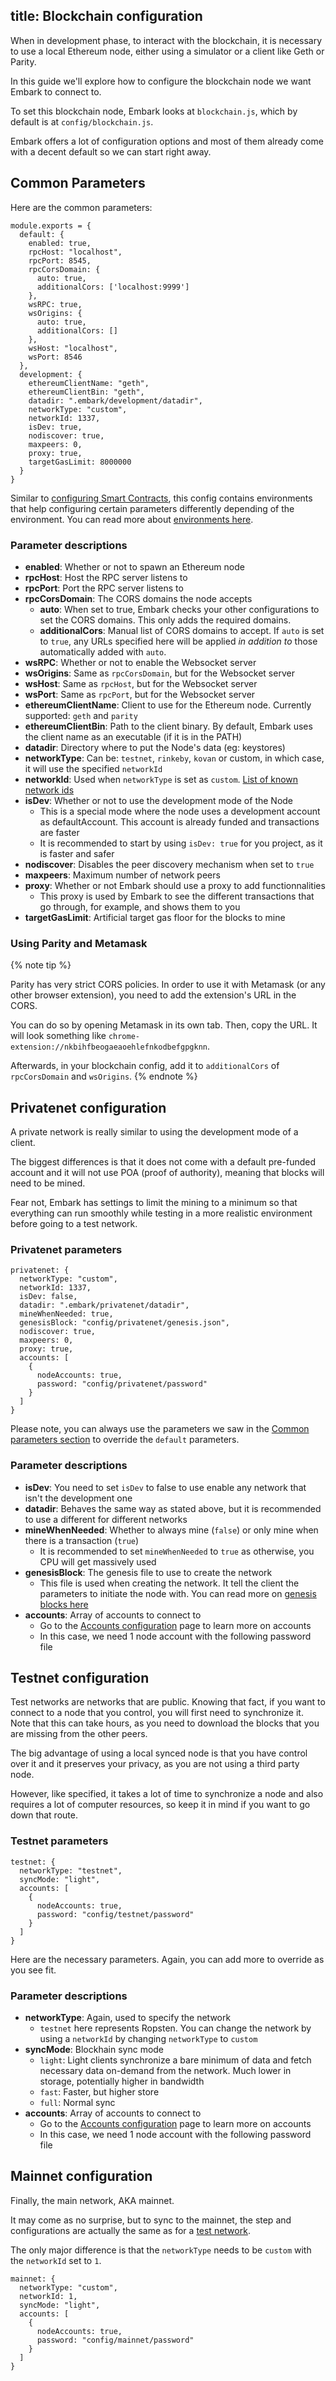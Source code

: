 title: Blockchain configuration
---

When in development phase, to interact with the blockchain, it is necessary to use a local Ethereum node, either using a simulator or a client like Geth or Parity.

In this guide we'll explore how to configure the blockchain node we want Embark to connect to.

To set this blockchain node, Embark looks at `blockchain.js`, which by default is at `config/blockchain.js`.

Embark offers a lot of configuration options and most of them already come with a decent default so we can start right away.

## Common Parameters

Here are the common parameters:

<pre><code class="javascript">module.exports = {
  default: {
    enabled: true,
    rpcHost: "localhost",
    rpcPort: 8545,
    rpcCorsDomain: {
      auto: true,
      additionalCors: ['localhost:9999']
    },
    wsRPC: true,
    wsOrigins: {
      auto: true,
      additionalCors: []
    },
    wsHost: "localhost", 
    wsPort: 8546
  },
  development: {
    ethereumClientName: "geth",
    ethereumClientBin: "geth",
    datadir: ".embark/development/datadir",
    networkType: "custom",
    networkId: 1337,
    isDev: true,
    nodiscover: true,
    maxpeers: 0,
    proxy: true,
    targetGasLimit: 8000000
  }
}
</code></pre>

Similar to [configuring Smart Contracts](/docs/contracts_configuration.html), this config contains environments that help configuring certain parameters differently depending of the environment. You can read more about [environments here](https://embark.status.im/docs/environments.html).

### Parameter descriptions

- **enabled**: Whether or not to spawn an Ethereum node
- **rpcHost**: Host the RPC server listens to
- **rpcPort**: Port the RPC server listens to
- **rpcCorsDomain**: The CORS domains the node accepts
  - **auto**: When set to true, Embark checks your other configurations to set the CORS domains. This only adds the required domains.
  - **additionalCors**: Manual list of CORS domains to accept. If `auto` is set to `true`, any URLs specified here will be applied *in addition to* those automatically added with `auto`.
- **wsRPC**: Whether or not to enable the Websocket server
- **wsOrigins**: Same as `rpcCorsDomain`, but for the Websocket server
- **wsHost**: Same as `rpcHost`, but for the Websocket server
- **wsPort**: Same as `rpcPort`, but for the Websocket server
- **ethereumClientName**: Client to use for the Ethereum node. Currently supported: `geth` and `parity`
- **ethereumClientBin**: Path to the client binary. By default, Embark uses the client name as an executable (if it is in the PATH)
- **datadir**: Directory where to put the Node's data (eg: keystores)
- **networkType**: Can be: `testnet`, `rinkeby`, `kovan` or custom, in which case, it will use the specified `networkId`
- **networkId**: Used when `networkType` is set as `custom`. [List of known network ids](https://github.com/ethereumbook/ethereumbook/blob/3e8cf74eb935d4be495f4306b73de027af95fd97/contrib/devp2p-protocol.asciidoc#known-current-network-ids)
- **isDev**: Whether or not to use the development mode of the Node
  - This is a special mode where the node uses a development account as defaultAccount. This account is already funded and transactions are faster
  - It is recommended to start by using `isDev: true` for you project, as it is faster and safer
- **nodiscover**: Disables the peer discovery mechanism when set to `true`
- **maxpeers**:  Maximum number of network peers
- **proxy**: Whether or not Embark should use a proxy to add functionnalities
  - This proxy is used by Embark to see the different transactions that go through, for example, and shows them to you
- **targetGasLimit**: Artificial target gas floor for the blocks to mine


### Using Parity and Metamask
{% note tip %}

Parity has very strict CORS policies.
In order to use it with Metamask (or any other browser extension), you need to add the extension's URL in the CORS.

You can do so by opening Metamask in its own tab. Then, copy the URL.
It will look something like `chrome-extension://nkbihfbeogaeaoehlefnkodbefgpgknn`.

Afterwards, in your blockchain config, add it to `additionalCors` of `rpcCorsDomain` and `wsOrigins`.
{% endnote %}

## Privatenet configuration

A private network is really similar to using the development mode of a client.

The biggest differences is that it does not come with a default pre-funded account and it will not use POA (proof of authority), meaning that blocks will need to be mined.

Fear not, Embark has settings to limit the mining to a minimum so that everything can run smoothly while testing in a more realistic environment before going to a test network.

### Privatenet parameters

<pre><code class="javascript">privatenet: {
  networkType: "custom",
  networkId: 1337,
  isDev: false,
  datadir: ".embark/privatenet/datadir",
  mineWhenNeeded: true, 
  genesisBlock: "config/privatenet/genesis.json",
  nodiscover: true,
  maxpeers: 0,
  proxy: true,
  accounts: [
    {
      nodeAccounts: true,
      password: "config/privatenet/password"
    }
  ]
}
</code></pre>

Please note, you can always use the parameters we saw in the [Common parameters section](#Common-Parameters) to override the `default` parameters.

### Parameter descriptions

- **isDev**: You need to set `isDev` to false to use enable any network that isn't the development one
- **datadir**: Behaves the same way as stated above, but it is recommended to use a different for different networks
- **mineWhenNeeded**: Whether to always mine (`false`) or only mine when there is a transaction (`true`)
  - It is recommended to set `mineWhenNeeded` to `true` as otherwise, you CPU will get massively used
- **genesisBlock**: The genesis file to use to create the network
  - This file is used when creating the network. It tell the client the parameters to initiate the node with. You can read more on [genesis blocks here](https://arvanaghi.com/blog/explaining-the-genesis-block-in-ethereum/)
- **accounts**: Array of accounts to connect to
  - Go to the [Accounts configuration](/docs/blockchain_accounts_configuration.html) page to learn more on accounts
  - In this case, we need 1 node account with the following password file


## Testnet configuration

Test networks are networks that are public. Knowing that fact, if you want to connect to a node that you control, you will first need to synchronize it. Note that this can take hours, as you need to download the blocks that you are missing from the other peers.

The big advantage of using a local synced node is that you have control over it and it preserves your privacy, as you are not using a third party node.

However, like specified, it takes a lot of time to synchronize a node and also requires a lot of computer resources, so keep it in mind if you want to go down that route.

### Testnet parameters

<pre><code class="javascript">testnet: {
  networkType: "testnet",
  syncMode: "light",
  accounts: [
    {
      nodeAccounts: true,
      password: "config/testnet/password"
    }
  ]
}
</code></pre>

Here are the necessary parameters. Again, you can add more to override as you see fit.

### Parameter descriptions

- **networkType**: Again, used to specify the network
  - `testnet` here represents Ropsten. You can change the network by using a `networkId` by changing `networkType` to `custom`
- **syncMode**: Blockhain sync mode
  - `light`: Light clients synchronize a bare minimum of data and fetch necessary data on-demand from the network. Much lower in storage, potentially higher in bandwidth
  - `fast`: Faster, but higher store
  - `full`: Normal sync
- **accounts**: Array of accounts to connect to
  - Go to the [Accounts configuration](/docs/blockchain_accounts_configuration.html) page to learn more on accounts
  - In this case, we need 1 node account with the following password file


## Mainnet configuration

Finally, the main network, AKA mainnet.

It may come as no surprise, but to sync to the mainnet, the step and configurations are actually the same as for a [test network](#Testnet-configuration).

The only major difference is that the `networkType` needs to be `custom` with the `networkId` set to `1`.

<pre><code class="javascript">mainnet: {
  networkType: "custom",
  networkId: 1,
  syncMode: "light",
  accounts: [
    {
      nodeAccounts: true,
      password: "config/mainnet/password"
    }
  ]
}
</code></pre>

